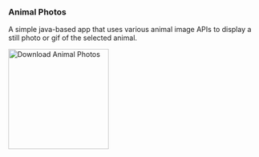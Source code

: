 ### Animal Photos

A simple java-based app that uses various animal image APIs to display a still photo or gif of the selected animal.

<a href="https://github.com/astoneham1/animal-api-client/releases/latest">
  <img src="https://camo.githubusercontent.com/3085898d46b743f798fd8785d69c9c117db83834f93546d045ad3ff6854807fa/68747470733a2f2f7777772e616476696b736f66742e636f6d2f626c6f672f77702d636f6e74656e742f75706c6f6164732f323032332f30392f656469746f725f646f776e6c6f61645f6d61632e706e67" 
       alt="Download Animal Photos" width="200">
</a>
